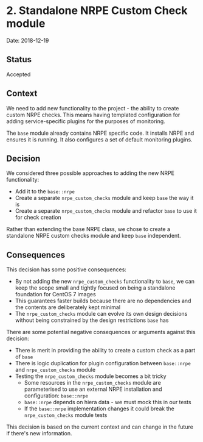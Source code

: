 # 2. Standalone NRPE Custom Check module
Date: 2018-12-19

## Status
Accepted

## Context
We need to add new functionality to the project - the ability to create custom NRPE checks. 
This means having templated configuration for adding service-specific plugins for the purposes of monitoring.

The `base` module already contains NRPE specific code.
It installs NRPE and ensures it is running. It also configures a set of default monitoring plugins.

## Decision
We considered three possible approaches to adding the new NRPE functionality:
- Add it to the `base::nrpe`
- Create a separate `nrpe_custom_checks` module and keep `base` the way it is
- Create a separate `nrpe_custom_checks` module and refactor `base` to use it for check creation

Rather than extending the base NRPE class, we chose to create a standalone NRPE custom checks module and keep `base` independent.

## Consequences
This decision has some positive consequences:
- By not adding the new `nrpe_custom_checks` functionality to `base`, we can keep the scope small and tightly focused on being a standalone foundation for CentOS 7 images
- This guarantees faster builds because there are no dependencies and the contents are deliberately kept minimal
- The `nrpe_custom_checks` module can evolve its own design decisions without being constrained by the design restrictions `base` has 

There are some potential negative consequences or arguments against this decision:
- There is merit in providing the ability to create a custom check as a part of `base`
- There is logic duplication for plugin configuration between `base::nrpe` and `nrpe_custom_checks` module
- Testing the `nrpe_custom_checks` module becomes a bit tricky 
  - Some resources in the `nrpe_custom_checks` module are parameterised to use an external NRPE installation and configuration: `base::nrpe` 
  - `base::nrpe` depends on hiera data - we must mock this in our tests
  - If the `base::nrpe` implementation changes it could break the `nrpe_custom_checks` module tests

This decision is based on the current context and can change in the future if there's new information.
